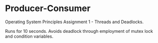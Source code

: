 # Producer-Consumer
 Operating System Principles Assignment 1 - Threads and Deadlocks.

 Runs for 10 seconds. Avoids deadlock through employment of mutex lock and condition variables.